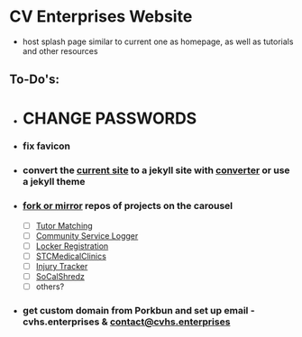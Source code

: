 # CV Enterprises Website
- host splash page similar to current one as homepage, as well as tutorials and other resources

## To-Do's:
- # CHANGE PASSWORDS
- ### fix favicon
[//]: # ( ✔️ - copy and paste this for completed items)
- ### convert the [current site](https://cv-enterprises.herokuapp.com/index.html) to a jekyll site with [converter](https://wordpress.org/plugins/jekyll-exporter/) or use a jekyll theme

- ### [fork or mirror](https://help.github.com/en/articles/duplicating-a-repository) repos of projects on the carousel
  - [ ] [Tutor Matching](https://github.com/VikramChilkunda/tutormatching)
  - [ ] [Community Service Logger](https://github.com/Conbonbot/Community_Service_Logger)
  - [ ] [Locker Registration](https://github.com/lyronctk/CVHS_lockers)
  - [ ] [STCMedicalClinics](https://github.com/lyronctk/STCMedicalClinics)
  - [ ] [Injury Tracker](https://github.com/jnakama/CV-Injury-App)
  - [ ] [SoCalShredz](https://github.com/jbrown3859/SCS)
  - [ ] others?

- ### get custom domain from Porkbun and set up email - cvhs.enterprises & contact@cvhs.enterprises
